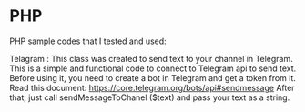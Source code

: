 # PHP
PHP sample codes that I tested and used:

Telagram :
This class was created to send text to your channel in Telegram.
This is a simple and functional code to connect to Telegram api to send text.
Before using it, you need to create a bot in Telegram and get a token from it.
Read this document: https://core.telegram.org/bots/api#sendmessage
After that, just call sendMessageToChanel ($text) and pass your text as a string.
